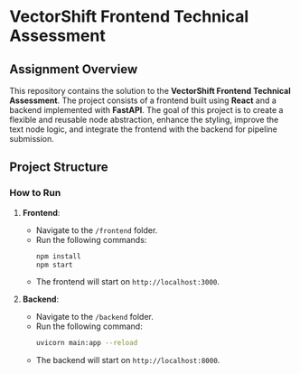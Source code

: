 # VectorShift Frontend Technical Assessment


## Assignment Overview

This repository contains the solution to the **VectorShift Frontend Technical Assessment**. The project consists of a frontend built using **React** and a backend implemented with **FastAPI**. The goal of this project is to create a flexible and reusable node abstraction, enhance the styling, improve the text node logic, and integrate the frontend with the backend for pipeline submission.

## Project Structure


### How to Run

1. **Frontend**:
   - Navigate to the `/frontend` folder.
   - Run the following commands:
     ```bash
     npm install
     npm start
     ```
   - The frontend will start on `http://localhost:3000`.

2. **Backend**:
   - Navigate to the `/backend` folder.
   - Run the following command:
     ```bash
     uvicorn main:app --reload
     ```
   - The backend will start on `http://localhost:8000`.






